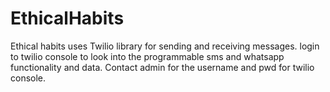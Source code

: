 # EthicalHabits

Ethical habits uses Twilio library for sending and receiving messages.
login to twilio console to look into the programmable sms and whatsapp functionality and data.
Contact admin for the username and pwd for twilio console.
